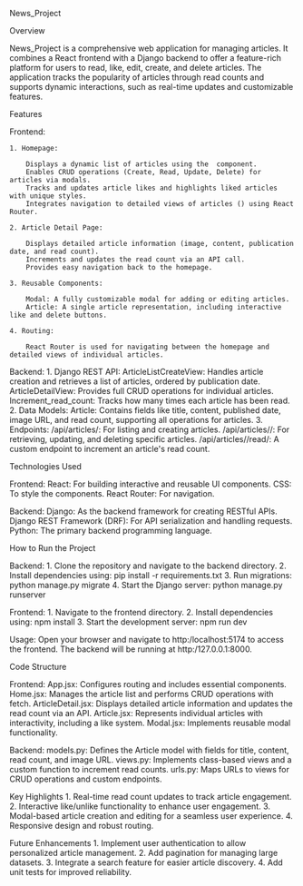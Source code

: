News_Project

Overview

News_Project is a comprehensive web application for managing articles. It combines a React frontend with a Django backend to offer a feature-rich platform for users to read, like, edit, create, and delete articles. The application tracks the popularity of articles through read counts and supports dynamic interactions, such as real-time updates and customizable features.

Features

Frontend:

    1. Homepage: 
    
        Displays a dynamic list of articles using the  component.
        Enables CRUD operations (Create, Read, Update, Delete) for articles via modals.
        Tracks and updates article likes and highlights liked articles with unique styles.
        Integrates navigation to detailed views of articles () using React Router.
        
    2. Article Detail Page:
    
        Displays detailed article information (image, content, publication date, and read count).
        Increments and updates the read count via an API call.
        Provides easy navigation back to the homepage.
        
    3. Reusable Components:
    
        Modal: A fully customizable modal for adding or editing articles.
        Article: A single article representation, including interactive like and delete buttons.
        
    4. Routing:
    
        React Router is used for navigating between the homepage and detailed views of individual articles.

Backend:
    1. Django REST API:
        ArticleListCreateView: Handles article creation and retrieves a list of articles, ordered by publication date.
        ArticleDetailView: Provides full CRUD operations for individual articles.
        Increment_read_count: Tracks how many times each article has been read.
    2. Data Models:
        Article:  Contains fields like title, content, published date, image URL, and read count, supporting all operations for articles.
    3. Endpoints: 
        /api/articles/: For listing and creating articles.
        /api/articles/<id>/: For retrieving, updating, and deleting specific articles.
        /api/articles/<id>/read/: A custom endpoint to increment an article's read count.

Technologies Used

Frontend:
    React: For building interactive and reusable UI components.
    CSS: To style the components.
    React Router: For navigation.

Backend:
    Django: As the backend framework for creating RESTful APIs.
    Django REST Framework (DRF): For API serialization and handling requests.
    Python: The primary backend programming language.

How to Run the Project

Backend:
    1. Clone the repository and navigate to the backend directory.
    2. Install dependencies using:
        pip install -r requirements.txt
    3. Run migrations:
        python manage.py migrate
    4. Start the Django server:
        python manage.py runserver

Frontend:
    1. Navigate to the frontend directory.
    2. Install dependencies using:
        npm install
    3. Start the development server:
        npm run dev

Usage: 
    Open your browser and navigate to http:/localhost:5174 to access the frontend.
    The backend will be running at http:/127.0.0.1:8000.

Code Structure

Frontend:
    App.jsx:
        Configures routing and includes essential components.
    Home.jsx:
        Manages the article list and performs CRUD operations with fetch.
    ArticleDetail.jsx:
        Displays detailed article information and updates the read count via an API.
    Article.jsx:
        Represents individual articles with interactivity, including a like system.
    Modal.jsx:
        Implements reusable modal functionality.

Backend:
    models.py:
        Defines the Article model with fields for title, content, read count, and image URL.
    views.py:
        Implements class-based views and a custom function to increment read counts.
    urls.py:
        Maps URLs to views for CRUD operations and custom endpoints.

Key Highlights
    1. Real-time read count updates to track article engagement.
    2. Interactive like/unlike functionality to enhance user engagement.
    3. Modal-based article creation and editing for a seamless user experience.
    4. Responsive design and robust routing.

Future Enhancements
    1. Implement user authentication to allow personalized article management.
    2. Add pagination for managing large datasets.
    3. Integrate a search feature for easier article discovery.
    4. Add unit tests for improved reliability.








       





